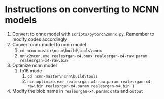# Instructions on converting to NCNN models

1. Convert to onnx model with `scripts/pytorch2onnx.py`. Remember to modify codes accordingly
1. Convert onnx model to ncnn model
    1. `cd ncnn-master\ncnn\build\tools\onnx`
    1. `onnx2ncnn.exe realesrgan-x4.onnx realesrgan-x4-raw.param realesrgan-x4-raw.bin`
1. Optimize ncnn model
    1. fp16 mode
        1. `cd ncnn-master\ncnn\build\tools`
        1. `ncnnoptimize.exe realesrgan-x4-raw.param realesrgan-x4-raw.bin realesrgan-x4.param realesrgan-x4.bin 1`
1. Modify the blob name in `realesrgan-x4.param`: `data` and `output`
